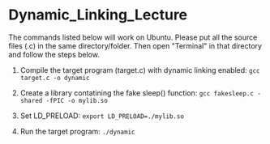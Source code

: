 # Dynamic_Linking_Lecture

The commands listed below will work on Ubuntu. Please put all the source files (.c) in the same directory/folder. Then open "Terminal" in that directory and follow the steps below.

1. Compile the target program (target.c) with dynamic linking enabled:
`gcc target.c -o dynamic`

2. Create a library contatining the fake sleep() function: 
`gcc fakesleep.c -shared -fPIC -o mylib.so`

3. Set LD_PRELOAD:
`export LD_PRELOAD=./mylib.so`

4. Run the target program:
`./dynamic`
